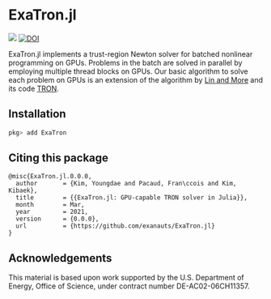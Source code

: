 # ExaTron.jl

[![][build-release-img]][build-url]
[![DOI][doi-img]][doi-url]

ExaTron.jl implements a trust-region Newton solver for batched nonlinear programming on GPUs.
Problems in the batch are solved in parallel by employing multiple thread blocks on GPUs.
Our basic algorithm to solve each problem on GPUs is an extension of the
algorithm by [Lin and More](https://doi.org/10.1137/S1052623498345075)
and its code [TRON](https://www.mcs.anl.gov/~more/tron).

## Installation

```julia
pkg> add ExaTron
```

## Citing this package

```
@misc{ExaTron.jl.0.0.0,
  author       = {Kim, Youngdae and Pacaud, Fran\ccois and Kim, Kibaek},
  title        = {{ExaTron.jl: GPU-capable TRON solver in Julia}},
  month        = Mar,
  year         = 2021,
  version      = {0.0.0},
  url          = {https://github.com/exanauts/ExaTron.jl}
}
```

## Acknowledgements

This material is based upon work supported by the U.S. Department of Energy, Office of Science, under contract number DE-AC02-06CH11357.

[build-release-img]: https://github.com/exanauts/ExaTron.jl/workflows/Run%20tests/badge.svg?branch=release
[build-url]: https://github.com/exanauts/ExaTron.jl/actions?query=workflow
[doi-img]: https://zenodo.org/badge/DOI/10.5281/zenodo.5829757.svg
[doi-url]: https://doi.org/10.5281/zenodo.5829757
